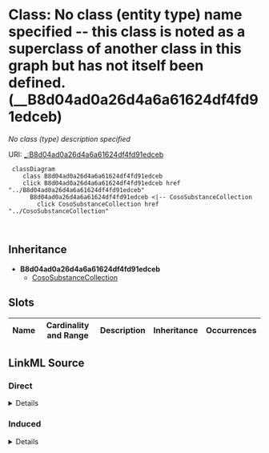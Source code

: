 

# Class: No class (entity type) name specified -- this class is noted as a superclass of another class in this graph but has not itself been defined. (__B8d04ad0a26d4a6a61624df4fd91edceb)


_No class (type) description specified_







URI: [_:B8d04ad0a26d4a6a61624df4fd91edceb](_:B8d04ad0a26d4a6a61624df4fd91edceb)






```mermaid
 classDiagram
    class B8d04ad0a26d4a6a61624df4fd91edceb
    click B8d04ad0a26d4a6a61624df4fd91edceb href "../B8d04ad0a26d4a6a61624df4fd91edceb"
      B8d04ad0a26d4a6a61624df4fd91edceb <|-- CosoSubstanceCollection
        click CosoSubstanceCollection href "../CosoSubstanceCollection"
      
      
```





## Inheritance
* **B8d04ad0a26d4a6a61624df4fd91edceb**
    * [CosoSubstanceCollection](../classes/CosoSubstanceCollection.md)



## Slots

| Name | Cardinality and Range | Description | Inheritance | Occurrences |
| ---  | --- | --- | --- | --- |














## LinkML Source

<!-- TODO: investigate https://stackoverflow.com/questions/37606292/how-to-create-tabbed-code-blocks-in-mkdocs-or-sphinx -->

### Direct

<details>

```yaml
name: __B8d04ad0a26d4a6a61624df4fd91edceb
conforms_to: No schema conformance document specified
description: No class (type) description specified
title: No class (entity type) name specified -- this class is noted as a superclass
  of another class in this graph but has not itself been defined.
from_schema: sawgraph-kg
rank: 1000
class_uri: _:B8d04ad0a26d4a6a61624df4fd91edceb

```
</details>

### Induced

<details>

```yaml
name: __B8d04ad0a26d4a6a61624df4fd91edceb
conforms_to: No schema conformance document specified
description: No class (type) description specified
title: No class (entity type) name specified -- this class is noted as a superclass
  of another class in this graph but has not itself been defined.
from_schema: sawgraph-kg
rank: 1000
class_uri: _:B8d04ad0a26d4a6a61624df4fd91edceb

```
</details>